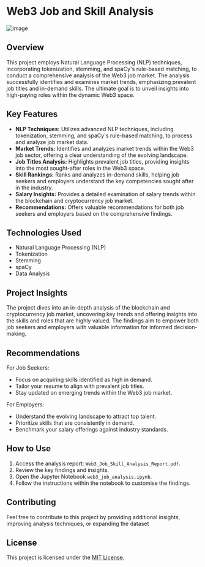 # Web3 Job and Skill Analysis
![image](https://github.com/ParthShethSK/Web3-Job-Skill-Analysis/assets/75533289/17679988-07e7-447e-b2b3-3eb12c20f26a)

## Overview

This project employs Natural Language Processing (NLP) techniques, incorporating tokenization, stemming, and spaCy's rule-based matching, to conduct a comprehensive analysis of the Web3 job market. The analysis successfully identifies and examines market trends, emphasizing prevalent job titles and in-demand skills. The ultimate goal is to unveil insights into high-paying roles within the dynamic Web3 space.

## Key Features

- **NLP Techniques:** Utilizes advanced NLP techniques, including tokenization, stemming, and spaCy's rule-based matching, to process and analyze job market data.
- **Market Trends:** Identifies and analyzes market trends within the Web3 job sector, offering a clear understanding of the evolving landscape.
- **Job Titles Analysis:** Highlights prevalent job titles, providing insights into the most sought-after roles in the Web3 space.
- **Skill Rankings:** Ranks and analyzes in-demand skills, helping job seekers and employers understand the key competencies sought after in the industry.
- **Salary Insights:** Provides a detailed examination of salary trends within the blockchain and cryptocurrency job market.
- **Recommendations:** Offers valuable recommendations for both job seekers and employers based on the comprehensive findings.

## Technologies Used

- Natural Language Processing (NLP)
- Tokenization
- Stemming
- spaCy
- Data Analysis

## Project Insights

The project dives into an in-depth analysis of the blockchain and cryptocurrency job market, uncovering key trends and offering insights into the skills and roles that are highly valued. The findings aim to empower both job seekers and employers with valuable information for informed decision-making.

## Recommendations

For Job Seekers:
- Focus on acquiring skills identified as high in demand.
- Tailor your resume to align with prevalent job titles.
- Stay updated on emerging trends within the Web3 job market.

For Employers:
- Understand the evolving landscape to attract top talent.
- Prioritize skills that are consistently in demand.
- Benchmark your salary offerings against industry standards.

## How to Use

1. Access the analysis report: `Web3_Job_Skill_Analysis_Report.pdf`.
2. Review the key findings and insights.
3. Open the Jupyter Notebook `web3_job_analysis.ipynb`.
4. Follow the instructions within the notebook to customise the findings.

## Contributing

Feel free to contribute to this project by providing additional insights, improving analysis techniques, or expanding the dataset

## License

This project is licensed under the [MIT License](LICENSE).
